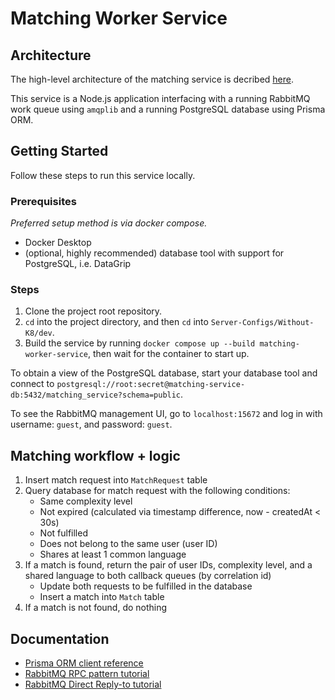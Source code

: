 # Matching Worker Service

## Architecture

The high-level architecture of the matching service is decribed [here](../matching-service/README.md#architecture).

This service is a Node.js application interfacing with a running RabbitMQ work queue using `amqplib` and a running PostgreSQL database using Prisma ORM.

## Getting Started

Follow these steps to run this service locally.

### Prerequisites

_Preferred setup method is via docker compose._

- Docker Desktop
- (optional, highly recommended) database tool with support for PostgreSQL, i.e. DataGrip

### Steps

1. Clone the project root repository.
2. `cd` into the project directory, and then `cd` into `Server-Configs/Without-K8/dev`.
3. Build the service by running `docker compose up --build matching-worker-service`, then wait for the container to start up.

To obtain a view of the PostgreSQL database, start your database tool and connect to `postgresql://root:secret@matching-service-db:5432/matching_service?schema=public`.

To see the RabbitMQ management UI, go to `localhost:15672` and log in with username: `guest`, and password: `guest`.

## Matching workflow + logic

1. Insert match request into `MatchRequest` table
2. Query database for match request with the following conditions:
   - Same complexity level
   - Not expired (calculated via timestamp difference, now - createdAt < 30s)
   - Not fulfilled
   - Does not belong to the same user (user ID)
   - Shares at least 1 common language
3. If a match is found, return the pair of user IDs, complexity level, and a shared language to both callback queues (by correlation id)
   - Update both requests to be fulfilled in the database
   - Insert a match into `Match` table
4. If a match is not found, do nothing

## Documentation

- [Prisma ORM client reference](https://www.prisma.io/docs/reference/api-reference/prisma-client-reference)
- [RabbitMQ RPC pattern tutorial](https://www.rabbitmq.com/tutorials/tutorial-six-javascript.html)
- [RabbitMQ Direct Reply-to tutorial](https://www.rabbitmq.com/direct-reply-to.html)
